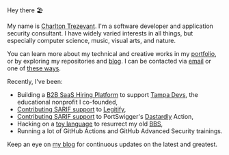 Hey there 🏖️

My name is [Charlton Trezevant](https://www.ctis.me/). I'm a software developer and application security consultant. I have widely varied interests in all things, but especially computer science, music, visual arts, and nature.

You can learn more about my technical and creative works in my [portfolio](https://www.ctis.me/portfolio/), or by exploring my repositories and [blog](https://blog.ctis.me). I can be contacted via [email](https://www.ctis.me) or one of [these ways](https://ctis.me/links).

Recently, I've been:

- Building a [B2B SaaS Hiring Platform](https://talent.tampa.dev/) to support [Tampa Devs](https://www.tampadevs.com/), the educational nonprofit I co-founded,
- [Contributing SARIF support](https://github.com/Legit-Labs/legitify/pull/192) to [Legitify](https://github.com/Legit-Labs/legitify),
- [Contributing SARIF support](https://github.com/chtzvt/dastardly) to PortSwigger's [Dastardly](https://portswigger.net/burp/dastardly) Action,
- Hacking on a [toy language](https://github.com/chtzvt/cbat-vm-rb) to resurrect my old [BBS](https://github.com/chtzvt/X-DOS-BBS),
- Running a lot of GitHub Actions and GitHub Advanced Security trainings.

Keep an eye on [my blog](https://blog.ctis.me) for continuous updates on the latest and greatest.
